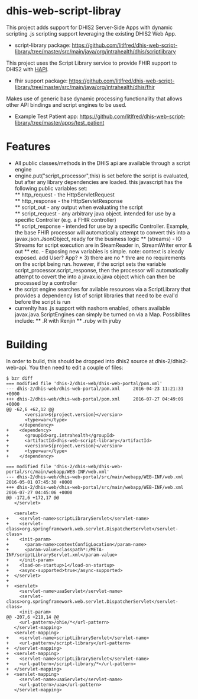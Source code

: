 # dhis-web-script-libray
This project adds support for DHIS2 Server-Side Apps with dynamic scripting .js scripting support leveraging the existing DHIS2 Web App.
* script-library package: https://github.com/litlfred/dhis-web-script-library/tree/master/src/main/java/org/intrahealth/dhis/scriptlibrary

This project uses the Script Library service to provide FHIR support to DHIS2 with <a href="http://hl7api.sourceforge.net/">HAPI</a>.  
* fhir support package: https://github.com/litlfred/dhis-web-script-library/tree/master/src/main/java/org/intrahealth/dhis/fhir

Makes use of generic base dynamic processing functionality that allows other API bindings and script engines to be used.
* Example Test Patient app: https://github.com/litlfred/dhis-web-script-library/tree/master/apps/test_patient

# Features
* All public classes/methods in the DHIS api are available through a script engine                                     
* engine.put("script_processor",this) is set before the script is evaluated, but after   any library dependencies are loaded.  this javascript has the following public variables set:                                                               
** http_request    - the HttpServletRequest  
** http_response   - the HttpServletResponse    
** script_out      - any output when evaluating the script                                                             
** script_request  - any arbitrary java object.  intended for use by a specific Controller (e.g. a FHIR controller)  
** script_response - intended for use by a specific Controller.  Example, the base FHIR processor will automatically attempt to convert this into a javax.json.JsonObject, ready for the business logic
** (streams)       - IO Streams for script execution are in SteamReader in, StreamWriter error & out
** etc. -            Exposing new variables is simple.  note: context is aleady exposed. add User? App?    * 3) there are no * thre are no requirements on the script being run.  however, if the script sets the     variable script_processor.script_response, then the processor will automatically attempt           to covert the into a javax.io.java object which can then be processed by a controller                                          
* the script engine searches for avilable resources via a ScriptLibrary that provides             a dependency list of script libraries that need to be eval'd before the script is run
*  currenlty has .js support with nashorn enabled,   others available javax.java.ScriptEngines can simply be turned on via a Map.   Possibilites include:
** .R with Renjin
** .ruby with jruby                                                                                                          


# Building
In order to build, this should be dropped into dhis2 source at dhis-2/dhis2-web-api.  You then need to edit a couple of files:
```
$ bzr diff
=== modified file 'dhis-2/dhis-web/dhis-web-portal/pom.xml'
--- dhis-2/dhis-web/dhis-web-portal/pom.xml     2016-04-23 11:21:33 +0000
+++ dhis-2/dhis-web/dhis-web-portal/pom.xml     2016-07-27 04:49:09 +0000
@@ -62,6 +62,12 @@
       <version>${project.version}</version>
       <type>war</type>
     </dependency>
+    <dependency>
+      <groupId>org.intrahealth</groupId>
+      <artifactId>dhis-web-script-library</artifactId>
+      <version>${project.version}</version>
+      <type>war</type>
+    </dependency>

=== modified file 'dhis-2/dhis-web/dhis-web-portal/src/main/webapp/WEB-INF/web.xml'
--- dhis-2/dhis-web/dhis-web-portal/src/main/webapp/WEB-INF/web.xml     2016-05-01 07:45:30 +0000
+++ dhis-2/dhis-web/dhis-web-portal/src/main/webapp/WEB-INF/web.xml     2016-07-27 04:45:06 +0000
@@ -172,6 +172,17 @@
   </servlet>
 
   <servlet>
+    <servlet-name>scriptLibraryServlet</servlet-name>
+    <servlet-class>org.springframework.web.servlet.DispatcherServlet</servlet-class>
+    <init-param>
+      <param-name>contextConfigLocation</param-name>
+      <param-value>classpath*:/META-INF/scriptLibraryServlet.xml</param-value>
+    </init-param>
+    <load-on-startup>1</load-on-startup>
+    <async-supported>true</async-supported>
+  </servlet>
+
+  <servlet>
     <servlet-name>uaaServlet</servlet-name>
     <servlet-class>org.springframework.web.servlet.DispatcherServlet</servlet-class>
     <init-param>
@@ -207,6 +218,14 @@
     <url-pattern>/ohie/*</url-pattern>
   </servlet-mapping>
   <servlet-mapping>
+    <servlet-name>scriptLibraryServlet</servlet-name>
+    <url-pattern>/script-library</url-pattern>
+  </servlet-mapping>
+  <servlet-mapping>
+    <servlet-name>scriptLibraryServlet</servlet-name>
+    <url-pattern>/script-library/*</url-pattern>
+  </servlet-mapping>
+  <servlet-mapping>
     <servlet-name>uaaServlet</servlet-name>
     <url-pattern>/uaa</url-pattern>
   </servlet-mapping>


```
